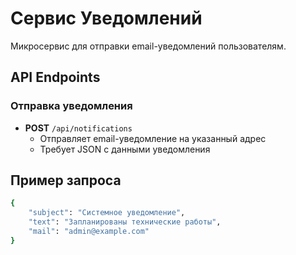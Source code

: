 # Сервис Уведомлений

Микросервис для отправки email-уведомлений пользователям.

## API Endpoints

### Отправка уведомления

- **POST** `/api/notifications`
  - Отправляет email-уведомление на указанный адрес
  - Требует JSON с данными уведомления

## Пример запроса

```bash
{
    "subject": "Системное уведомление",
    "text": "Запланированы технические работы",
    "mail": "admin@example.com"
}
```
